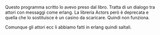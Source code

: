 Questo programma scritto lo avevo preso dal libro. Tratta di un dialogo tra attori con messaggi come erlang.
La libreria Actors però è deprecata e quella che lo sostituisce è un casino da scaricare. Quindi non funziona.

Comunque gli attori ecc li abbiamo fatti in erlang quindi saltali.

